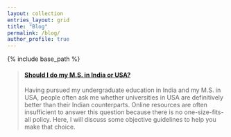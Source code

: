 ```yaml
---
layout: collection
entries_layout: grid
title: "Blog"
permalink: /blog/
author_profile: true
---
```


{% include base_path %}

<blockquote class="embedly-card"><h4><a href="https://medium.com/age-of-awareness/should-i-do-my-m-s-in-india-or-usa-8c6b3631ee3f">Should I do my M.S. in India or USA?</a></h4><p>Having pursued my undergraduate education in India and my M.S. in USA, people often ask me whether universities in USA are definitively better than their Indian counterparts. Online resources are often insufficient to answer this question because there is no one-size-fits-all policy. Here, I will discuss some objective guidelines to help you make that choice.</p></blockquote>
<script async src="//cdn.embedly.com/widgets/platform.js" charset="UTF-8"></script>
